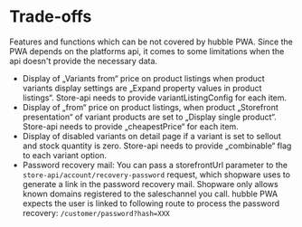 # Trade-offs

Features and functions which can be not covered by hubble PWA. Since the PWA depends on the platforms api, 
it comes to some limitations when the api doesn't provide the necessary data.

- Display of „Variants from“ price on product listings when product variants display settings are „Expand property 
values in product listings“. Store-api needs to provide variantListingConfig for each item.
- Display of „from“ price on product listings, when product „Storefront presentation“ of variant products are set to 
„Display single product“. Store-api needs to provide „cheapestPrice“ for each item.
- Display of disabled variants on detail page if a variant is set to sellout and stock quantity is zero. Store-api 
needs to provide „combinable“ flag to each variant option.
- Password recovery mail: You can pass a storefrontUrl parameter to the `store-api/account/recovery-password` request, which shopware uses to generate a 
link in the password recovery mail. Shopware only allows known domains registered to the saleschannel you call.
hubble PWA expects the user is linked to following route to process the password recovery: `/customer/password?hash=XXX`  
